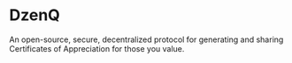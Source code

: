# DzenQ
An open-source, secure, decentralized protocol for generating and sharing Certificates of Appreciation for those you value.
